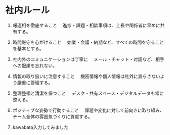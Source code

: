 # 社内ルール

1. 報連相を徹底すること
　進捗・課題・相談事項は、上長や関係者に早めに共有する。

2. 時間厳守を心がけること
　始業・会議・納期など、すべての時間を守ることを基本とする。

3. 社内外のコミュニケーションは丁寧に
　メール・チャット・対話など、相手への配慮を忘れない。

4. 情報の取り扱いに注意すること
　機密情報や個人情報は社外に漏らさないよう厳重に管理する。

5. 整理整頓と清潔を保つこと
　デスク・共有スペース・デジタルデータも常に整える。

6. ポジティブな姿勢で行動すること
　課題や変化に対して前向きに取り組み、チーム全体の雰囲気づくりに貢献する。

7. kawabata入力してみました


